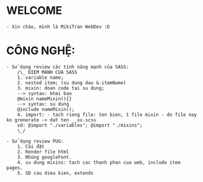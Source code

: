 # WELCOME

    - Xin chào, mình là MikiTran WebDev :D

# CÔNG NGHỆ:

    - Sử dụng review các tính năng mạnh của SASS:
        /\_ DIEM MANH CUA SASS
        1. variable name;
        2. nested item; (su dung dau &-itemName)
        3. mixin: doan code tai su dung;
        --> syntax: khai bao
        @mixin nameMixin(){}
        --> syntax: su dung
        @include nameMixin();
        4. import: - tach rieng file: ten bien, 1 file mixin - do file nay ko grenerate -> dat ten __xx.scss
        vd: @import "./variables"; @import "./mixins";
        \_/

    - Sử dụng review PUG:
        1. Cài đặt
        2. Render file html
        3. Nhúng googleFont.
        4. su dung mixins: tach cac thanh phan cua web, include item pages.
        5. SD cau dieu kien, extends
